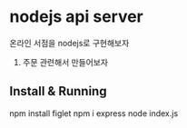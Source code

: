 # nodejs api server
온라인 서점을 nodejs로 구현해보자
1. 주문 관련해서 만들어보자


## Install & Running

npm install figlet
npm i express
node index.js


